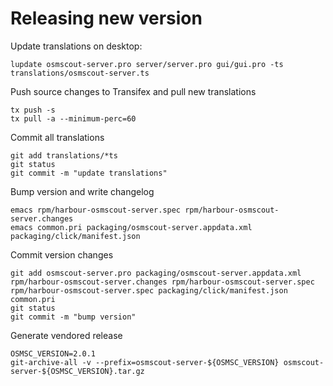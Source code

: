 # Releasing new version

Update translations on desktop:

```
lupdate osmscout-server.pro server/server.pro gui/gui.pro -ts translations/osmscout-server.ts
```

Push source changes to Transifex and pull new translations

```
tx push -s
tx pull -a --minimum-perc=60
```

Commit all translations

```
git add translations/*ts
git status
git commit -m "update translations"
```

Bump version and write changelog

```
emacs rpm/harbour-osmscout-server.spec rpm/harbour-osmscout-server.changes
emacs common.pri packaging/osmscout-server.appdata.xml packaging/click/manifest.json
```

Commit version changes
```
git add osmscout-server.pro packaging/osmscout-server.appdata.xml rpm/harbour-osmscout-server.changes rpm/harbour-osmscout-server.spec rpm/harbour-osmscout-server.spec packaging/click/manifest.json common.pri
git status
git commit -m "bump version"
```

Generate vendored release

```
OSMSC_VERSION=2.0.1
git-archive-all -v --prefix=osmscout-server-${OSMSC_VERSION} osmscout-server-${OSMSC_VERSION}.tar.gz
```